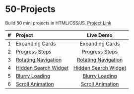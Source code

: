 # 50-Projects

Build 50 mini projects in HTML/CSS/JS. [Project Link](https://maggiechangfun.github.io/50-Projects/)

|  #  | Project                                                                                                  |                           Live Demo                           |
| :-: | :------------------------------------------------------------------------------------------------------- | :-----------------------------------------------------------: |
|  1  | [Expanding Cards](https://github.com/maggieChangFun/50-Projects/tree/main/Expanding%20Cards)             |       [Expanding Cards](./Expanding%20Cards/index.html)       |
|  2  | [Progress Steps](https://github.com/maggieChangFun/50-Projects/tree/main/Progress%20Steps)               |        [Progress Steps](./Progress%20Steps/index.html)        |
|  3  | [Rotating Navigation](https://github.com/maggieChangFun/50-Projects/tree/main/Rotating%20Navigation)     |   [Rotating Navigation](./Rotating%20Navigation/index.html)   |
|  4  | [Hidden Search Widget](https://github.com/maggieChangFun/50-Projects/tree/main/Hidden%20Search%20Widget) | [Hidden Search Widget](./Hidden%20Search%20Widget/index.html) |
|  5  | [Blurry Loading](https://github.com/maggieChangFun/50-Projects/tree/main/Blurry%20Loading)               |        [Blurry Loading](./Blurry%20Loading/index.html)        |
|  6  | [Scroll Animation](https://github.com/maggieChangFun/50-Projects/tree/main/Scroll%20Animation)           |      [Scroll Animation](./Scroll%20Animation/index.html)      |
